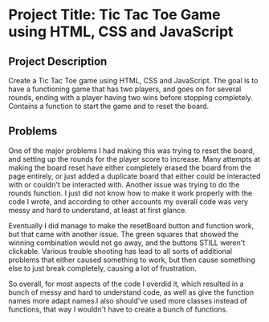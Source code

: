 # Project Title: Tic Tac Toe Game using HTML, CSS and JavaScript

## Project Description 
Create a Tic Tac Toe game using HTML, CSS and JavaScript. The goal is to have a functioning game that has two players, and goes on for several rounds, ending with a player having two wins before stopping completely. Contains a function to start the game and to reset the board.

## Problems
One of the major problems I had making this was trying to reset the board, and setting up the rounds for the player score to increase. Many attempts at making the board reset have either completely erased the board from the page entirely, or just added a duplicate board that either could be interacted with or couldn't be interacted with. Another issue was trying to do the rounds function. I just did not know how to make it work properly with the code I wrote, and according to other accounts my overall code was very messy and hard to understand, at least at first glance.

Eventually I did manage to make the resetBoard button and function work, but that came with another issue. The green squares that showed the winning combination would not go away, and the buttons STILL weren't clickable. Various trouble shooting has lead to all sorts of additional problems that either caused something to work, but then cause something else to just break completely, causing a lot of frustration.

So overall, for most aspects of the code I overdid it, which resulted in a bunch of messy and hard to understand code, as well as give the function names more adapt names.I also should've used more classes instead of functions, that way I wouldn't have to create a bunch of functions.